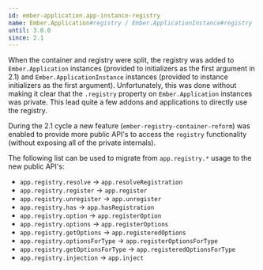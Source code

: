 ```yaml
---
id: ember-application.app-instance-registry
name: Ember.Application#registry / Ember.ApplicationInstance#registry
until: 3.0.0
since: 2.1
---
```


When the container and registry were split, the registry was added to `Ember.Application` instances (provided to
initializers as the first argument in 2.1) and `Ember.ApplicationInstance` instances (provided to instance initializers
as the first argument). Unfortunately, this was done without making it clear that the `.registry` property on
`Ember.Application` instances was private. This lead quite a few addons and applications to directly use the registry.

During the 2.1 cycle a new feature (`ember-registry-container-reform`) was enabled to provide more
public API's to access the `registry` functionality (without exposing all of the private internals).

The following list can be used to migrate from `app.registry.*` usage to the new public API's:

* `app.registry.resolve` -> `app.resolveRegistration`
* `app.registry.register` -> `app.register`
* `app.registry.unregister` -> `app.unregister`
* `app.registry.has` -> `app.hasRegistration`
* `app.registry.option` -> `app.registerOption`
* `app.registry.options` -> `app.registerOptions`
* `app.registry.getOptions` -> `app.registeredOptions`
* `app.registry.optionsForType` -> `app.registerOptionsForType`
* `app.registry.getOptionsForType` -> `app.registeredOptionsForType`
* `app.registry.injection` -> `app.inject`
